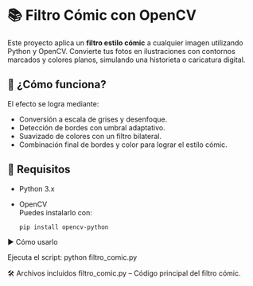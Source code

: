 # 📚 Filtro Cómic con OpenCV

Este proyecto aplica un **filtro estilo cómic** a cualquier imagen utilizando Python y OpenCV. Convierte tus fotos en ilustraciones con contornos marcados y colores planos, simulando una historieta o caricatura digital.

## 🧠 ¿Cómo funciona?

El efecto se logra mediante:
- Conversión a escala de grises y desenfoque.
- Detección de bordes con umbral adaptativo.
- Suavizado de colores con un filtro bilateral.
- Combinación final de bordes y color para lograr el estilo cómic.

## 🚀 Requisitos

- Python 3.x
- OpenCV  
  Puedes instalarlo con:

  ```bash
  pip install opencv-python
▶️ Cómo usarlo

Ejecuta el script:
python filtro_comic.py

🛠 Archivos incluidos
filtro_comic.py – Código principal del filtro cómic.
